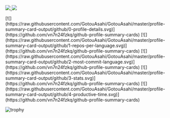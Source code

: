 <p align="left">
  <a href="https://github.com/GotouAsahi">
    <img height="20" src="https://komarev.com/ghpvc/?username=GotouAsahi" />
  </a>
  <a href="https://github.com/GotouAsahi">
    <img height="20" src="https://img.shields.io/github/followers/GotouAsahi?label=follow&logo=github&style=flat" />
  </a>
</p>
[![](https://raw.githubusercontent.com/GotouAsahi/GotouAsahi/master/profile-summary-card-output/github/0-profile-details.svg)](https://github.com/vn7n24fzkq/github-profile-summary-cards)
[![](https://raw.githubusercontent.com/GotouAsahi/GotouAsahi/master/profile-summary-card-output/github/1-repos-per-language.svg)](https://github.com/vn7n24fzkq/github-profile-summary-cards) [![](https://raw.githubusercontent.com/GotouAsahi/GotouAsahi/master/profile-summary-card-output/github/2-most-commit-language.svg)](https://github.com/vn7n24fzkq/github-profile-summary-cards)
[![](https://raw.githubusercontent.com/GotouAsahi/GotouAsahi/master/profile-summary-card-output/github/3-stats.svg)](https://github.com/vn7n24fzkq/github-profile-summary-cards) [![](https://raw.githubusercontent.com/GotouAsahi/GotouAsahi/master/profile-summary-card-output/github/4-productive-time.svg)](https://github.com/vn7n24fzkq/github-profile-summary-cards)


![trophy](https://github-profile-trophy.vercel.app/?username=GotouAsahi&theme=gruvbox)
